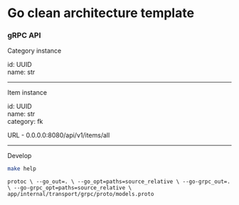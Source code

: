 # Go clean architecture template

### gRPC API

Category instance

id: UUID  
name: str  



---

Item instance

id: UUID  
name: str  
category: fk  

URL - 0.0.0.0:8080/api/v1/items/all


---

Develop

```sh
make help
```

`protoc \
--go_out=. \
--go_opt=paths=source_relative \
--go-grpc_out=. \
--go-grpc_opt=paths=source_relative \
app/internal/transport/grpc/proto/models.proto
`
